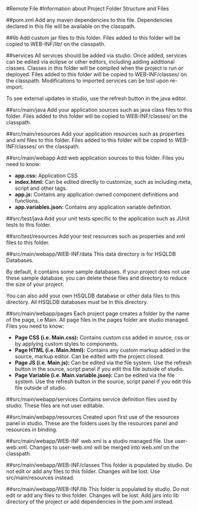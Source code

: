 #Remote File
#Information about Project Folder Structure and Files

##pom.xml
  Add any maven dependencies to this file. Dependencies declared in this file will be available on the classpath.

##lib
  Add custom jar files to this folder. Files added to this folder will be copied to WEB-INF/lib/ on the classpath.

##services
  All services should be added via studio. Once added, services can be edited via eclipse or other editors, including adding additional classes. 
  Classes in this folder will be compiled when the project is run or deployed.
  Files added to this folder will be copied to WEB-INF/classes/ on the classpath.
  Modifications to imported services can be lost upon re-import.

  To see external updates in studio, use the refresh button in the java editor.
 
##src/main/java
  Add your application sources such as java class files to this folder. 
  Files added to this folder will be copied to WEB-INF/classes/ on the classpath.
  
##src/main/resources
  Add your application resources such as properties and xml files to this folder. 
  Files added to this folder will be copied to WEB-INF/classes/ on the classpath.

##src/main/webapp
  Add web application sources to this folder.
  Files you need to know:
  - **app.css:** Application CSS
  - **index.html:** Can be edited directly to customize, such as including meta, script and other tags.
  - **app.js:** Contains any application owned component definitions and functions.
  - **app.variables.json:** Contains any application variable definition.

##src/test/java
  Add your unit tests specific to the application such as JUnit tests to this folder.

##src/test/resources
  Add your test resources such as properties and xml files to this folder.

##src/main/webapp/WEB-INF/data
  This data directory is for HSQLDB Databases.
  
  By default, it contains some sample databases.
  If your project does not use these sample database, you can delete these files and directory to reduce the size of your project.

  You can also add your own HSQLDB database or other data files to this directory. All HSQLDB databases must be in this directory.

##src/main/webapp/pages
  Each project page creates a folder by the name of the page, i.e Main. 
  All page files in the pages folder are studio managed. 
  Files you need to know:
  - **Page CSS (i.e. Main.css):** Contains custom css added in source, css or by applying custom styles to components.
  - **Page HTML (i.e. Main.html):** Contains any custom markup added in the source, markup editor. Can be edited with the project closed.
  - **Page JS (i.e. Main.js):** Can be edited via the file system. Use the refresh button in the source, script panel if you edit this file outside of studio.
  - **Page Variable (i.e. Main.variable.json):** Can be edited via the file system. Use the refresh button in the source, script panel if you edit this file outside of studio.

##src/main/webapp/services
  Contains service definition files used by studio. These files are not user editable. 

##src/main/webapp/resources
  Created upon first use of the resources panel in studio. These are the folders uses by the resources panel and resources in binding. 

##src/main/webapp/WEB-INF
  web.xml is a studio managed file. Use user-web.xml. Changes to user-web.xml will be merged into web.xml on the classpath.

##src/main/webapp/WEB-INF/classes
  This folder is populated by studio. Do not edit or add any files to this folder. Changes will be lost. Use src/main/resources instead.

##src/main/webapp/WEB-INF/lib
  This folder is populated by studio. Do not edit or add any files to this folder. Changes will be lost. Add jars into lib directory of the project or add dependencies in the pom.xml instead.
